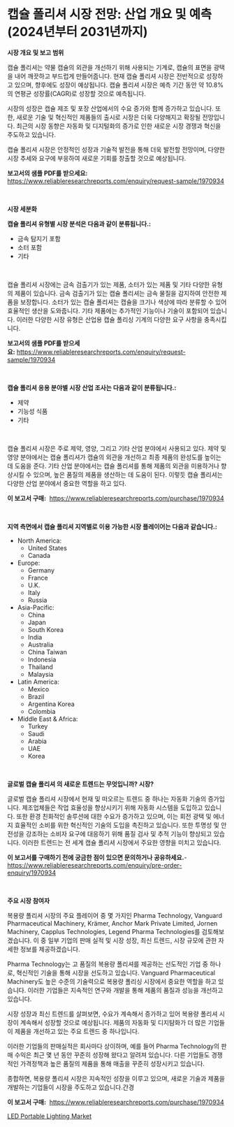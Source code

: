 <p><h1>캡슐 폴리셔 시장 전망: 산업 개요 및 예측 (2024년부터 2031년까지)</h1></p><p><strong>시장 개요 및 보고 범위</strong></p>
<p><p>캡슐 폴리셔는 약물 캡슐의 외관을 개선하기 위해 사용되는 기계로, 캡슐의 표면을 광택을 내어 깨끗하고 부드럽게 만들어줍니다. 현재 캡슐 폴리셔 시장은 전반적으로 성장하고 있으며, 향후에도 성장이 예상됩니다. 캡슐 폴리셔 시장은 예측 기간 동안 약 10.8%의 연평균 성장률(CAGR)로 성장할 것으로 예측됩니다. </p><p>시장의 성장은 캡슐 제조 및 포장 산업에서의 수요 증가와 함께 증가하고 있습니다. 또한, 새로운 기술 및 혁신적인 제품들의 출시로 시장은 더욱 다양해지고 확장될 전망입니다. 최근의 시장 동향은 자동화 및 디지털화의 증가로 인한 새로운 시장 경쟁과 혁신을 주도하고 있습니다. </p><p>캡슐 폴리셔 시장은 안정적인 성장과 기술적 발전을 통해 더욱 발전할 전망이며, 다양한 시장 추세와 요구에 부응하여 새로운 기회를 창출할 것으로 예상됩니다.</p></p>
<p><strong>보고서의 샘플 PDF를 받으세요:</strong> <a href="https://www.reliableresearchreports.com/enquiry/request-sample/1970934">https://www.reliableresearchreports.com/enquiry/request-sample/1970934</a></p>
<p>&nbsp;</p>
<p><strong>시장 세분화</strong></p>
<p><strong>캡슐 폴리셔 유형별 시장 분석은 다음과 같이 분류됩니다.:</strong></p>
<p><ul><li>금속 탐지기 포함</li><li>소터 포함</li><li>기타</li></ul></p>
<p>&nbsp;</p>
<p><p>캡슐 폴리셔 시장에는 금속 검출기가 있는 제품, 소터가 있는 제품 및 기타 다양한 유형의 제품이 있습니다. 금속 검출기가 있는 캡슐 폴리셔는 금속 물질을 감지하여 안전한 제품을 보장합니다. 소터가 있는 캡슐 폴리셔는 캡슐을 크기나 색상에 따라 분류할 수 있어 효율적인 생산을 도와줍니다. 기타 제품에는 추가적인 기능이나 기술이 포함되어 있습니다. 이러한 다양한 시장 유형은 산업용 캡슐 폴리싱 기계의 다양한 요구 사항을 충족시킵니다.</p></p>
<p><strong>보고서의 샘플 PDF를 받으세요:</strong>&nbsp;<a href="https://www.reliableresearchreports.com/enquiry/request-sample/1970934">https://www.reliableresearchreports.com/enquiry/request-sample/1970934</a></p>
<p>&nbsp;</p>
<p><strong> 캡슐 폴리셔 응용 분야별 시장 산업 조사는 다음과 같이 분류됩니다.:</strong></p>
<p><ul><li>제약</li><li>기능성 식품</li><li>기타</li></ul></p>
<p>&nbsp;</p>
<p><p>캡슐 폴리셔 시장은 주로 제약, 영양, 그리고 기타 산업 분야에서 사용되고 있다. 제약 및 영양 분야에서는 캡슐 폴리셔가 캡슐의 외관을 개선하고 최종 제품의 완성도를 높이는 데 도움을 준다. 기타 산업 분야에서는 캡슐 폴리셔를 통해 제품의 외관을 미용하거나 향상시킬 수 있으며, 높은 품질의 제품을 생산하는 데 도움이 된다. 이렇듯 캡슐 폴리셔는 다양한 산업 분야에서 중요한 역할을 하고 있다.</p></p>
<p><strong>이 보고서 구매:</strong>&nbsp; <a href="https://www.reliableresearchreports.com/purchase/1970934">https://www.reliableresearchreports.com/purchase/1970934</a></p>
<p>&nbsp;</p>
<p><strong>지역 측면에서 캡슐 폴리셔 지역별로 이용 가능한 시장 플레이어는 다음과 같습니다.:</strong></p>
<p><ul>
    <li>
        North America:
        <ul>
            <li>United States</li>
            <li>Canada</li>
        </ul>
    </li>
    <li>
        Europe:
        <ul>
            <li>Germany</li>
            <li>France</li>
            <li>U.K.</li>
            <li>Italy</li>
            <li>Russia</li>
        </ul>
    </li>
    <li>
        Asia-Pacific:
        <ul>
            <li>China</li>
            <li>Japan</li>
            <li>South Korea</li>
            <li>India</li>
            <li>Australia</li>
            <li>China Taiwan</li>
            <li>Indonesia</li>
            <li>Thailand</li>
            <li>Malaysia</li>
        </ul>
    </li>
    <li>
        Latin America:
        <ul>
            <li>Mexico</li>
            <li>Brazil</li>
            <li>Argentina Korea</li>
            <li>Colombia</li>
        </ul>
    </li>
    <li>
        Middle East & Africa:
        <ul>
            <li>Turkey</li>
            <li>Saudi</li>
            <li>Arabia</li>
            <li>UAE</li>
            <li>Korea</li>
        </ul>
    </li>
    </ul></p>
<p>&nbsp;</p>
<p><strong>글로벌 캡슐 폴리셔 의 새로운 트렌드는 무엇입니까? 시장?</strong></p>
<p><p>글로벌 캡슐 폴리셔 시장에서 현재 및 떠오르는 트렌드 중 하나는 자동화 기술의 증가입니다. 제조업체들은 작업 효율성을 향상시키기 위해 자동화 시스템을 도입하고 있습니다. 또한 환경 친화적인 솔루션에 대한 수요가 증가하고 있으며, 이는 회전 광택 및 에너지 효율적인 소비를 위한 혁신적인 기술의 도입을 촉진하고 있습니다. 또한 투명성 및 안전성을 강조하는 소비자 요구에 대응하기 위해 품질 검사 및 추적 기능이 향상되고 있습니다. 이러한 트렌드는 전 세계 캡슐 폴리셔 시장에서 주요한 영향을 미치고 있습니다.</p></p>
<p><strong>이 보고서를 구매하기 전에 궁금한 점이 있으면 문의하거나 공유하세요.</strong>- <a href="https://www.reliableresearchreports.com/enquiry/pre-order-enquiry/1970934">https://www.reliableresearchreports.com/enquiry/pre-order-enquiry/1970934</a></p>
<p>&nbsp;</p>
<p><strong>주요 시장 참여자</strong></p>
<p><p>복용량 폴리셔 시장의 주요 플레이어 중 몇 가지인 Pharma Technology, Vanguard Pharmaceutical Machinery, Krämer, Anchor Mark Private Limited, Jornen Machinery, Capplus Technologies, Legend Pharma Technologies를 검토해보겠습니다. 이 중 일부 기업의 판매 실적 및 시장 성장, 최신 트렌드, 시장 규모에 관한 자세한 정보를 제공하겠습니다.</p><p>Pharma Technology는 고 품질의 복용량 폴리셔를 제공하는 선도적인 기업 중 하나로, 혁신적인 기술을 통해 시장을 선도하고 있습니다. Vanguard Pharmaceutical Machinery도 높은 수준의 기술력으로 복용량 폴리싱 시장에서 중요한 역할을 하고 있습니다. 이러한 기업들은 지속적인 연구와 개발을 통해 제품의 품질과 성능을 개선하고 있습니다.</p><p>시장 성장과 최신 트렌드를 살펴보면, 수요가 계속해서 증가하고 있어 복용량 폴리셔 시장이 계속해서 성장할 것으로 예상됩니다. 제품의 자동화 및 디지턈화가 더 많은 기업들이 제품을 개선하고 있는 주요 트렌드 중 하나입니다.</p><p>이러한 기업들의 판매실적은 회사마다 상이하며, 예를 들어 Pharma Technology의 판매 수익은 최근 몇 년 동안 꾸준히 성장해 왔다고 알려져 있습니다. 다른 기업들도 경쟁적인 가격정책과 높은 품질의 제품을 통해 매출을 꾸준히 성장시키고 있습니다.</p><p>종합하면, 복용량 폴리셔 시장은 지속적인 성장을 이루고 있으며, 새로운 기술과 제품을 개발하는 기업들이 시장을 주도하고 있습니다.간경</p></p>
<p><strong>이 보고서 구매:</strong>&nbsp;&nbsp;<a href="https://www.reliableresearchreports.com/purchase/1970934">https://www.reliableresearchreports.com/purchase/1970934</a></p>
<p><p><a href="https://github.com/ChiragRP21/Market-Research-Report-List-3/blob/main/led-portable-lighting-market.md">LED Portable Lighting Market</a></p></p>
